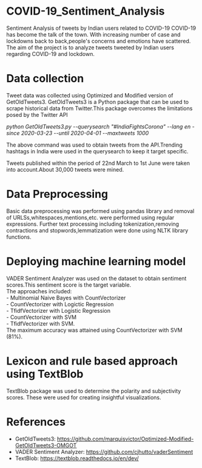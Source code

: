 # COVID-19_Sentiment_Analysis
Sentiment Analysis of tweets by Indian users related to COVID-19
COVID-19 has become the talk of the town. With increasing number of case and lockdowns back to back,people's concerns and emotions have scattered. The aim of the project is to analyze tweets tweeted by Indian users regarding COVID-19 and lockdown.<br>

# Data collection
Tweet data was collected using Optimized and Modified version of GetOldTweets3. GetOldTweets3 is a Python package that can be used to scrape historical data from Twitter.This package overcomes the limitations posed by the Twitter API<br>

*python GetOldTweets3.py --querysearch "#IndiaFightsCorona" --lang en -since 2020-03-23 --until 2020-04-01  --maxtweets 1000*<br>

The above command was used to obtain tweets from the API.Trending hashtags in India were used in the querysearch to keep it target specific.<br>

Tweets published within the period of 22nd March to 1st June were taken into account.About 30,000 tweets were mined.<br>

# Data Preprocessing
Basic data preprocessing was performed using pandas library and removal of URLSs,whitespaces,mentions,etc. were performed using regular expressions. Further text processing including tokenization,removing contractions and stopwords,lemmatization were done using NLTK library functions.<br>

# Deploying machine learning model 
VADER Sentiment Analyzer was used on the dataset to obtain sentiment scores.This sentiment score is the target variable.<br>
The approaches included:<br>- Multinomial Naive Bayes with CountVectorizer<br>- CountVectorizer with Logictic Regression<br>- TfidfVectorizer with Logistic Regression<br>- CountVectorizer with SVM<br>- TfidfVectorizer with SVM.<br>
The maximum accuracy was attained using CountVectorizer with SVM (81%).<br>

# Lexicon and rule based approach using TextBlob<br>
TextBlob package was used to determine the polarity and subjectivity scores. These were used for creating insightful visualizations.<br>

# References<br>
- GetOldTweets3: https://github.com/marquisvictor/Optimized-Modified-GetOldTweets3-OMGOT
- VADER Sentiment Analyzer: https://github.com/cjhutto/vaderSentiment
- TextBlob: https://textblob.readthedocs.io/en/dev/
